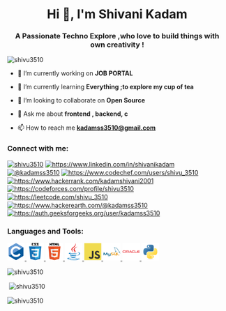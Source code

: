 
<h1 align="center">Hi 👋, I'm Shivani Kadam</h1>
<h3 align="center">A Passionate Techno Explore ,who love to build things with own creativity !</h3>

<p align="left"> <img src="https://komarev.com/ghpvc/?username=shivu3510&label=Profile%20views&color=0e75b6&style=flat" alt="shivu3510" /> </p>

- 🔭 I’m currently working on **JOB PORTAL**

- 🌱 I’m currently learning **Everything ;to explore my cup of tea**

- 👯 I’m looking to collaborate on **Open Source**

- 💬 Ask me about **frontend , backend, c**

- 📫 How to reach me **kadamss3510@gmail.com**

<h3 align="left">Connect with me:</h3>
<p align="left">
<a href="https://twitter.com/shivu3510" target="blank"><img align="center" src="https://raw.githubusercontent.com/rahuldkjain/github-profile-readme-generator/master/src/images/icons/Social/twitter.svg" alt="shivu3510" height="30" width="40" /></a>
<a href="https://linkedin.com/in/https://www.linkedin.com/in/shivanikadam" target="blank"><img align="center" src="https://raw.githubusercontent.com/rahuldkjain/github-profile-readme-generator/master/src/images/icons/Social/linked-in-alt.svg" alt="https://www.linkedin.com/in/shivanikadam" height="30" width="40" /></a>
<a href="https://medium.com/@kadamss3510" target="blank"><img align="center" src="https://raw.githubusercontent.com/rahuldkjain/github-profile-readme-generator/master/src/images/icons/Social/medium.svg" alt="@kadamss3510" height="30" width="40" /></a>
<a href="https://www.codechef.com/users/https://www.codechef.com/users/shivu_3510" target="blank"><img align="center" src="https://cdn.jsdelivr.net/npm/simple-icons@3.1.0/icons/codechef.svg" alt="https://www.codechef.com/users/shivu_3510" height="30" width="40" /></a>
<a href="https://www.hackerrank.com/https://www.hackerrank.com/kadamshivani2001" target="blank"><img align="center" src="https://raw.githubusercontent.com/rahuldkjain/github-profile-readme-generator/master/src/images/icons/Social/hackerrank.svg" alt="https://www.hackerrank.com/kadamshivani2001" height="30" width="40" /></a>
<a href="https://codeforces.com/profile/https://codeforces.com/profile/shivu3510" target="blank"><img align="center" src="https://raw.githubusercontent.com/rahuldkjain/github-profile-readme-generator/master/src/images/icons/Social/codeforces.svg" alt="https://codeforces.com/profile/shivu3510" height="30" width="40" /></a>
<a href="https://www.leetcode.com/https://leetcode.com/shivu_3510" target="blank"><img align="center" src="https://raw.githubusercontent.com/rahuldkjain/github-profile-readme-generator/master/src/images/icons/Social/leet-code.svg" alt="https://leetcode.com/shivu_3510" height="30" width="40" /></a>
<a href="https://www.hackerearth.com/https://www.hackerearth.com/@kadamss3510" target="blank"><img align="center" src="https://raw.githubusercontent.com/rahuldkjain/github-profile-readme-generator/master/src/images/icons/Social/hackerearth.svg" alt="https://www.hackerearth.com/@kadamss3510" height="30" width="40" /></a>
<a href="https://auth.geeksforgeeks.org/user/https://auth.geeksforgeeks.org/user/kadamss3510" target="blank"><img align="center" src="https://raw.githubusercontent.com/rahuldkjain/github-profile-readme-generator/master/src/images/icons/Social/geeks-for-geeks.svg" alt="https://auth.geeksforgeeks.org/user/kadamss3510" height="30" width="40" /></a>
</p>

<h3 align="left">Languages and Tools:</h3>
<p align="left"> <a href="https://www.cprogramming.com/" target="_blank" rel="noreferrer"> <img src="https://raw.githubusercontent.com/devicons/devicon/master/icons/c/c-original.svg" alt="c" width="40" height="40"/> </a> <a href="https://www.w3schools.com/css/" target="_blank" rel="noreferrer"> <img src="https://raw.githubusercontent.com/devicons/devicon/master/icons/css3/css3-original-wordmark.svg" alt="css3" width="40" height="40"/> </a> <a href="https://www.w3.org/html/" target="_blank" rel="noreferrer"> <img src="https://raw.githubusercontent.com/devicons/devicon/master/icons/html5/html5-original-wordmark.svg" alt="html5" width="40" height="40"/> </a> <a href="https://www.java.com" target="_blank" rel="noreferrer"> <img src="https://raw.githubusercontent.com/devicons/devicon/master/icons/java/java-original.svg" alt="java" width="40" height="40"/> </a> <a href="https://developer.mozilla.org/en-US/docs/Web/JavaScript" target="_blank" rel="noreferrer"> <img src="https://raw.githubusercontent.com/devicons/devicon/master/icons/javascript/javascript-original.svg" alt="javascript" width="40" height="40"/> </a> <a href="https://www.mysql.com/" target="_blank" rel="noreferrer"> <img src="https://raw.githubusercontent.com/devicons/devicon/master/icons/mysql/mysql-original-wordmark.svg" alt="mysql" width="40" height="40"/> </a> <a href="https://www.oracle.com/" target="_blank" rel="noreferrer"> <img src="https://raw.githubusercontent.com/devicons/devicon/master/icons/oracle/oracle-original.svg" alt="oracle" width="40" height="40"/> </a> <a href="https://www.python.org" target="_blank" rel="noreferrer"> <img src="https://raw.githubusercontent.com/devicons/devicon/master/icons/python/python-original.svg" alt="python" width="40" height="40"/> </a> </p>

<p><img align="center" src="https://github-readme-stats.vercel.app/api/top-langs?username=shivu3510&show_icons=true&locale=en&layout=compact" alt="shivu3510" /></p>

<p>&nbsp;<img align="center" src="https://github-readme-stats.vercel.app/api?username=shivu3510&show_icons=true&locale=en" alt="shivu3510" /></p>

<p><img align="center" src="https://github-readme-streak-stats.herokuapp.com/?user=shivu3510&" alt="shivu3510" /></p>
